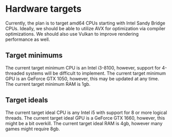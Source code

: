 # Hardware targets

Currently, the plan is to target amd64 CPUs starting with Intel Sandy Bridge CPUs.
Ideally, we should be able to utilize AVX for optimization via compiler optimizations.
We should also use Vulkan to improve rendering performance as well.

## Target minimums

The current target minimum CPU is an Intel i3-8100, however, support for 4-threaded systems will be difficult to implement.
The current target minimum GPU is an GeForce GTX 1050, however, this may be updated at any time.
The current target minimum RAM is 1gb.

## Target ideals

The current target ideal CPU is any Intel i5 with support for 8 or more logical threads.
The current target ideal GPU is a GeForce GTX 1660, however, this might be a bit overkill.
The current target ideal RAM is 4gb, however many games might require 8gb.
